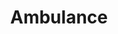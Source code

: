 ---
title: Ambulance
tags: ["ambulance", "emergency", "medical", "health", "rescue", "vehicle"]
icon: ambulance
svg: '<svg xmlns="http://www.w3.org/2000/svg" width="24" height="24" fill="none" viewBox="0 0 24 24" stroke-width="1.5" stroke-linecap="round" stroke-linejoin="round" stroke="currentColor"><path d="M6.9 10h4m-2-2v4m.307 4.455C9.207 17.86 8.095 19 6.724 19s-2.483-1.14-2.483-2.546m4.966 0c0-1.405-1.112-2.545-2.483-2.545s-2.483 1.14-2.483 2.545m4.966 0h5.586m-10.552 0H3V6a1 1 0 0 1 1-1h9.793a1 1 0 0 1 1 1v2.182m5.586 8.272c0 1.406-1.111 2.546-2.482 2.546-1.372 0-2.483-1.14-2.483-2.546m4.965 0c0-1.405-1.111-2.545-2.482-2.545-1.372 0-2.483 1.14-2.483 2.545m4.965 0H21v-5.09l-2.515-2.579a2 2 0 0 0-1.431-.603h-2.26m.62 8.272h-.62m0 0V8.182"/></svg>'
---